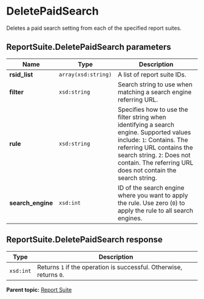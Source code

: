 # DeletePaidSearch

Deletes a paid search setting from each of the specified report suites.

## ReportSuite.DeletePaidSearch parameters

|Name|Type|Description|
|----|----|-----------|
|**rsid\_list** |`array(xsd:string)` |A list of report suite IDs.|
|**filter** |`xsd:string` |Search string to use when matching a search engine referring URL.|
|**rule** |`xsd:string` | Specifies how to use the filter string when identifying a search engine. Supported values include: `1`: Contains. The referring URL contains the search string. `2`: Does not contain. The referring URL does not contain the search string. |
|**search\_engine** |`xsd:int` | ID of the search engine where you want to apply the rule. Use zero \(`0`\) to apply the rule to all search engines. |

## ReportSuite.DeletePaidSearch response

|Type|Description|
|----|-----------|
|`xsd:int` |Returns `1` if the operation is successful. Otherwise, returns `0`.|

**Parent topic:** [Report Suite](../../methods/report_suite/c_api_admin_methods_repsuite.md)


